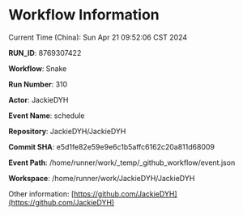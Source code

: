 # Workflow Information

Current Time (China): Sun Apr 21 09:52:06 CST 2024  

**RUN_ID**: 8769307422  

**Workflow**: Snake  

**Run Number**: 310  

**Actor**: JackieDYH  

**Event Name**: schedule  

**Repository**: JackieDYH/JackieDYH  

**Commit SHA**: e5d1fe82e59e9e6c1b5affc6162c20a811d68009  

**Event Path**: /home/runner/work/_temp/_github_workflow/event.json  

**Workspace**: /home/runner/work/JackieDYH/JackieDYH  

Other information: [https://github.com/JackieDYH](https://github.com/JackieDYH)
